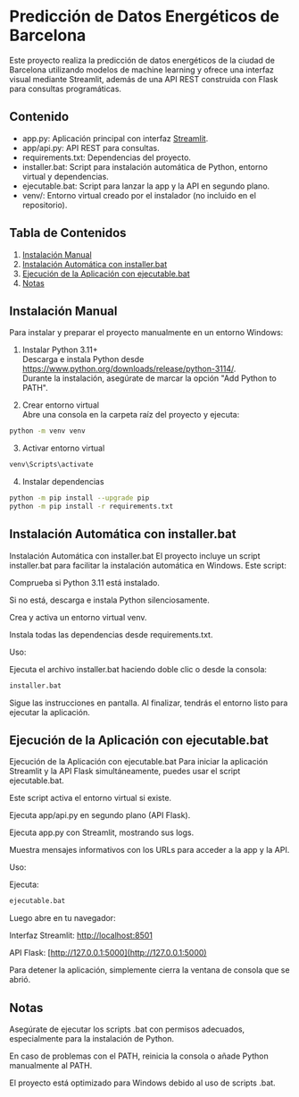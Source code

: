 Predicción de Datos Energéticos de Barcelona
=============================================

Este proyecto realiza la predicción de datos energéticos de la ciudad de Barcelona utilizando modelos de machine learning y ofrece una interfaz visual mediante Streamlit, además de una API REST construida con Flask para consultas programáticas.

Contenido
---------

- app.py: Aplicación principal con interfaz [Streamlit](https://streamlit.io/).
- app/api.py: API REST para consultas.
- requirements.txt: Dependencias del proyecto.
- installer.bat: Script para instalación automática de Python, entorno virtual y dependencias.
- ejecutable.bat: Script para lanzar la app y la API en segundo plano.
- venv/: Entorno virtual creado por el instalador (no incluido en el repositorio).

Tabla de Contenidos
-------------------

1. [Instalación Manual](#instalación-manual)
2. [Instalación Automática con installer.bat](#instalación-automática-con-installerbat)
3. [Ejecución de la Aplicación con ejecutable.bat](#ejecución-de-la-aplicación-con-ejecutablebat)
4. [Notas](#notas)


Instalación Manual
------------------

Para instalar y preparar el proyecto manualmente en un entorno Windows:

1. Instalar Python 3.11+  
   Descarga e instala Python desde https://www.python.org/downloads/release/python-3114/.  
   Durante la instalación, asegúrate de marcar la opción "Add Python to PATH".

2. Crear entorno virtual  
   Abre una consola en la carpeta raíz del proyecto y ejecuta:

```bash
python -m venv venv
```

3. Activar entorno virtual
```bash
venv\Scripts\activate
```

4. Instalar dependencias
```bash
python -m pip install --upgrade pip
python -m pip install -r requirements.txt
```

Instalación Automática con installer.bat
------------------

Instalación Automática con installer.bat
El proyecto incluye un script installer.bat para facilitar la instalación automática en Windows. Este script:

Comprueba si Python 3.11 está instalado.

Si no está, descarga e instala Python silenciosamente.

Crea y activa un entorno virtual venv.

Instala todas las dependencias desde requirements.txt.

Uso:

Ejecuta el archivo installer.bat haciendo doble clic o desde la consola:

```bash
installer.bat
```

Sigue las instrucciones en pantalla. Al finalizar, tendrás el entorno listo para ejecutar la aplicación.

Ejecución de la Aplicación con ejecutable.bat
------------------

Ejecución de la Aplicación con ejecutable.bat
Para iniciar la aplicación Streamlit y la API Flask simultáneamente, puedes usar el script ejecutable.bat. 

Este script activa el entorno virtual si existe.

Ejecuta app/api.py en segundo plano (API Flask).

Ejecuta app.py con Streamlit, mostrando sus logs.

Muestra mensajes informativos con los URLs para acceder a la app y la API.

Uso:

Ejecuta:
```bash
ejecutable.bat
```

Luego abre en tu navegador:

Interfaz Streamlit: [http://localhost:8501](http://localhost:8501)

API Flask: [http://127.0.0.1:5000](http://127.0.0.1:5000)

Para detener la aplicación, simplemente cierra la ventana de consola que se abrió.

Notas
------------------

Asegúrate de ejecutar los scripts .bat con permisos adecuados, especialmente para la instalación de Python.

En caso de problemas con el PATH, reinicia la consola o añade Python manualmente al PATH.

El proyecto está optimizado para Windows debido al uso de scripts .bat.
